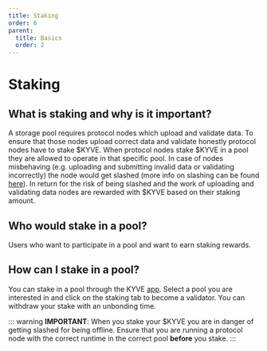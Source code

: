```yaml
---
title: Staking
order: 6
parent:
  title: Basics
  order: 2
---
```


# Staking

## What is staking and why is it important?

A storage pool requires protocol nodes which upload and validate data. To ensure that those nodes upload correct data
and validate honestly protocol nodes have to stake $KYVE. When protocol nodes stake $KYVE in a pool they are allowed to operate in that specific pool. In case of nodes misbehaving (e.g. uploading and submitting invalid data or validating incorrectly) the node would get slashed (more info on slashing can be found [here](basics/slashing.md)). In return for the risk of being slashed and the work of uploading and validating data nodes are rewarded with $KYVE based on their staking amount.

## Who would stake in a pool?

Users who want to participate in a pool and want to earn staking rewards.

## How can I stake in a pool?

You can stake in a pool through the KYVE [app](https://app.kyve.network). Select a pool you are interested in and click on the staking tab to become a validator. You can withdraw your stake with an unbonding time.

::: warning
**IMPORTANT**: When you stake your $KYVE you are in danger of getting slashed for being offline. Ensure that you are running a protocol node with the correct runtime in the correct pool **before** you stake.
:::
